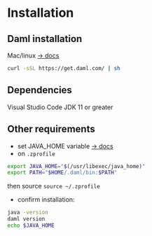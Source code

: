 
# Installation
## Daml installation
Mac/linux [-> docs](https://docs.daml.com/getting-started/installation.html#mac-and-linux)
```sh
curl -sSL https://get.daml.com/ | sh
```

## Dependencies
Visual Studio Code
JDK 11 or greater

## Other requirements
- set JAVA_HOME variable [-> docs](https://docs.daml.com/getting-started/path-variables.html#mac-os)
- on `.zprofile`
```sh
export JAVA_HOME="$(/usr/libexec/java_home)"
export PATH="$HOME/.daml/bin:$PATH"
```
then source `source ~/.zprofile`
- confirm installation:
```sh
java -version
daml version
echo $JAVA_HOME
```




